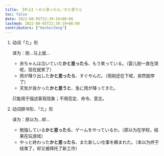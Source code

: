 ```yaml
---
title: 【中上】～かと思ったら／かと思うと
toc: false
date: 2022-08-05T22:39:19+08:00
lastmod: 2022-08-05T22:39:19+08:00
contributors: ["HarborZeng"]
---
```


1. 动词「た」形

   译为：刚...马上就...

   - 赤ちゃんは泣いていた**かと思ったら**、もう笑っている。（婴儿刚一直在哭呢，现在就笑了）
   - 雨が降り出した**かと思ったら**、すぐやんだ。（雨刚还在下呢，突然就停了）
   - 天気が良かった**かと思うと**、急に雨が降ってきた。

   只能用于描述客观现象；不用否定、命令、意志。

2. 动词辞书形、「た」形

   译为：原以为...却...

   - 勉強している**かと思ったら**、ゲームをやっているか。（原以为在学校，结果在玩游戏）
   - やっと終わった**かと思ったら**、また新しい仕事を頼まれた。（本以为终于结束了，却又被拜托了新工作）

